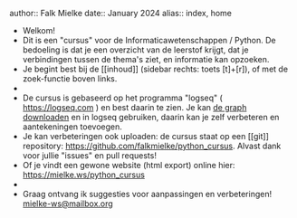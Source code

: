 author:: Falk Mielke
date:: January 2024
alias:: index, home

- Welkom!
- Dit is een "cursus" voor de Informaticawetenschappen / Python.
  De bedoeling is dat je een overzicht van de leerstof krijgt, dat je verbindingen tussen de thema's ziet, en informatie kan opzoeken.
- Je begint best bij de [[inhoud]] (sidebar rechts: toets [t]+[r]), of met de zoek-functie boven links.
-
- De cursus is gebaseerd op het programma "logseq" ( https://logseq.com ) en best daarin te zien.
  Je kan [de graph downloaden](https://codeload.github.com/falkmielke/python_cursus/zip/refs/heads/main) en in logseq gebruiken, daarin kan je zelf verbeteren en aantekeningen toevoegen.
- Je kan verbeteringen ook uploaden: de cursus staat op een [[git]] repository: https://github.com/falkmielke/python_cursus.
  Alvast dank voor jullie "issues" en pull requests!
- Of je vindt een gewone website (html export) online hier: https://mielke.ws/python_cursus
-
- Graag ontvang ik suggesties voor aanpassingen en verbeteringen! [mielke-ws@mailbox.org](mailto:mielke-ws@mailbox.org)